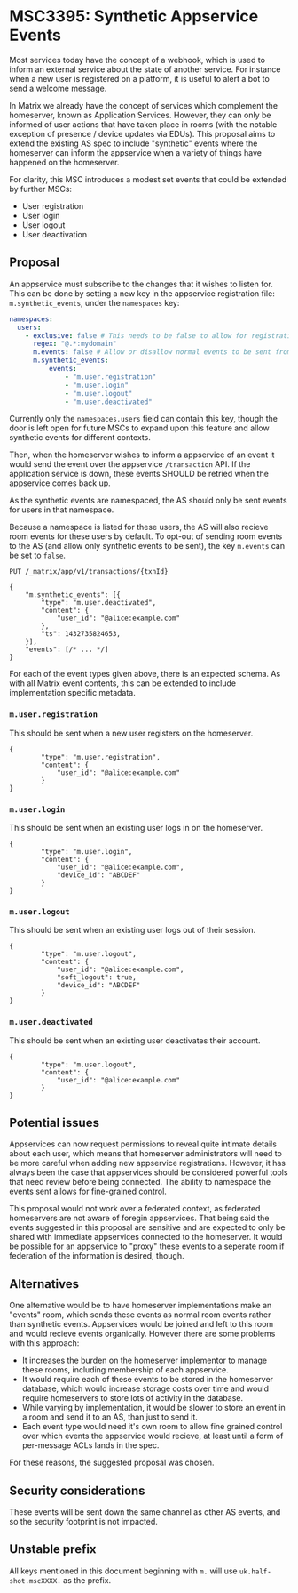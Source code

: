 # MSC3395: Synthetic Appservice Events

Most services today have the concept of a webhook, which is used to inform an external service about
the state of another service. For instance when a new user is registered on a platform, it is useful
to alert a bot to send a welcome message.

In Matrix we already have the concept of services which complement the homeserver, known as Application
Services. However, they can only be informed of user actions that have taken place in rooms (with
the notable exception of presence / device updates via EDUs). This proposal aims to extend the existing
AS spec to include "synthetic" events where the homeserver can inform the appservice when a variety of
things have happened on the homeserver.

For clarity, this MSC introduces a modest set events that could be extended by further MSCs:

- User registration
- User login
- User logout
- User deactivation

## Proposal

An appservice must subscribe to the changes that it wishes to listen for. This can be done by setting a new
key in the appservice registration file: `m.synthetic_events`, under the `namespaces` key:

```yaml
namespaces:
  users:
    - exclusive: false # This needs to be false to allow for registrations
      regex: "@.*:mydomain"
      m.events: false # Allow or disallow normal events to be sent from this namespace.
      m.synthetic_events:
          events:
              - "m.user.registration"
              - "m.user.login"
              - "m.user.logout"
              - "m.user.deactivated"
```

Currently only the `namespaces.users` field can contain this key, though the door is left open for
future MSCs to expand upon this feature and allow synthetic events for different contexts.

Then, when the homeserver wishes to inform a appservice of an event it would send the event over the
appservice `/transaction` API. If the application service is down, these events SHOULD be retried when
the appservice comes back up.

As the synthetic events are namespaced, the AS should only be sent events for users in that namespace.

Because a namespace is listed for these users, the AS will also recieve room events for these users by default. To opt-out
of sending room events to the AS (and allow only synthetic events to be sent), the key `m.events` can be set to `false`.

```
PUT /_matrix/app/v1/transactions/{txnId}
```

```json5
{
    "m.synthetic_events": [{
        "type": "m.user.deactivated",
        "content": {
            "user_id": "@alice:example.com"
        },
        "ts": 1432735824653,
    }],
    "events": [/* ... */]
}
```

For each of the event types given above, there is an expected schema. As with all Matrix
event contents, this can be extended to include implementation specific metadata.

### `m.user.registration`

This should be sent when a new user registers on the homeserver.

```json5
{
        "type": "m.user.registration",
        "content": {
            "user_id": "@alice:example.com"
        }
}
```

### `m.user.login`

This should be sent when an existing user logs in on the homeserver.

```json5
{
        "type": "m.user.login",
        "content": {
            "user_id": "@alice:example.com",
            "device_id": "ABCDEF"
        }
}
```

### `m.user.logout`

This should be sent when an existing user logs out of their session.

```json5
{
        "type": "m.user.logout",
        "content": {
            "user_id": "@alice:example.com",
            "soft_logout": true,
            "device_id": "ABCDEF"
        }
}
```

### `m.user.deactivated`

This should be sent when an existing user deactivates their account.

```json5
{
        "type": "m.user.logout",
        "content": {
            "user_id": "@alice:example.com"
        }
}
```

## Potential issues

Appservices can now request permissions to reveal quite intimate details about each user, which means that homeserver
administrators will need to be more careful when adding new appservice registrations. However, it has always been the
case that appservices should be considered powerful tools that need review before being connected. The ability to 
namespace the events sent allows for fine-grained control.

This proposal would not work over a federated context, as federated homeservers are not aware of foregin appservices.
That being said the events suggested in this proposal are sensitive and are expected to only be shared with immediate
appservices connected to the homeserver. It would be possible for an appservice to "proxy" these events to a seperate room
if federation of the information is desired, though.

## Alternatives

One alternative would be to have homeserver implementations make an "events" room, which sends these events
as normal room events rather than synthetic events. Appservices would be joined and left to this room and would 
recieve events organically. However there are some problems with this approach:

- It increases the burden on the homeserver implementor to manage these rooms, including membership of 
  each appservice.
- It would require each of these events to be stored in the homeserver database, which would increase storage 
  costs over time and would require homeservers to store lots of activity in the database.
- While varying by implementation, it would be slower to store an event in a room and send it to an AS, than
  just to send it.
- Each event type would need it's own room to allow fine grained control over which events the appservice would
  recieve, at least until a form of per-message ACLs lands in the spec. 

For these reasons, the suggested proposal was chosen.

## Security considerations

These events will be sent down the same channel as other AS events, and so the security footprint
is not impacted.

## Unstable prefix

All keys mentioned in this document beginning with `m.` will use `uk.half-shot.mscXXXX.` as the prefix.

